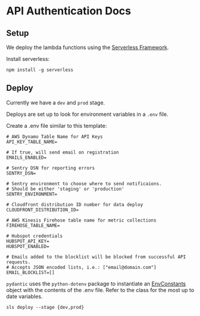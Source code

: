 # API Authentication Docs

## Setup

We deploy the lambda functions using the [Serverless Framework](https://www.serverless.com/framework/docs/).

Install serverless:

```
npm install -g serverless
```


## Deploy

Currently we have a `dev` and `prod` stage.

Deploys are set up to look for environment variables in a `.env` file.

Create a .env file similar to this template:

```
# AWS Dynamo Table Name for API Keys
API_KEY_TABLE_NAME=

# If true, will send email on registration
EMAILS_ENABLED=

# Sentry DSN for reporting errors
SENTRY_DSN=

# Sentry environment to choose where to send notificaions.
# Should be either 'staging' or 'production'
SENTRY_ENVIRONMENT=

# Cloudfront distribution ID number for data deploy
CLOUDFRONT_DISTRIBUTION_ID=

# AWS Kinesis Firehose table name for metric collections
FIREHOSE_TABLE_NAME=

# Hubspot credentials
HUBSPOT_API_KEY=
HUBSPOT_ENABLED=

# Emails added to the blocklist will be blocked from successful API requests.
# Accepts JSON encoded lists, i.e.: ["email@domain.com"]
EMAIL_BLOCKLIST=[]
```

`pydantic` uses the `python-dotenv` package to instantiate an
[EnvConstants](https://github.com/covid-projections/covid-data-model/blob/master/api/awsauth/awsauth/config.py#L4)
object with the contents of the .env file.  Refer to the class for the most up to
date variables.

```
sls deploy --stage {dev,prod}
```
